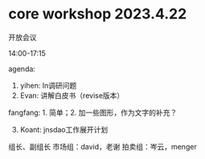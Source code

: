 # core workshop 2023.4.22

开放会议

14:00-17:15

agenda:
1. yihen: ln调研问题
2. Evan: 讲解白皮书（revise版本） 

fangfang: 1. 简单；2. 加一些图形，作为文字的补充？

3. Koant: jnsdao工作展开计划

组长、副组长
市场组：david，老谢
拍卖组：岑云，menger


